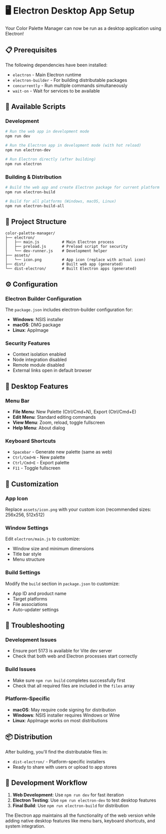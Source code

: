 # 🖥️ Electron Desktop App Setup

Your Color Palette Manager can now be run as a desktop application using Electron!

## 📋 Prerequisites

The following dependencies have been installed:
- `electron` - Main Electron runtime
- `electron-builder` - For building distributable packages
- `concurrently` - Run multiple commands simultaneously
- `wait-on` - Wait for services to be available

## 🚀 Available Scripts

### Development
```bash
# Run the web app in development mode
npm run dev

# Run the Electron app in development mode (with hot reload)
npm run electron-dev

# Run Electron directly (after building)
npm run electron
```

### Building & Distribution
```bash
# Build the web app and create Electron package for current platform
npm run electron-build

# Build for all platforms (Windows, macOS, Linux)
npm run electron-build-all
```

## 📁 Project Structure

```
color-palette-manager/
├── electron/
│   ├── main.js          # Main Electron process
│   ├── preload.js       # Preload script for security
│   └── dev-runner.js    # Development helper
├── assets/
│   └── icon.png         # App icon (replace with actual icon)
├── dist/                # Built web app (generated)
└── dist-electron/       # Built Electron apps (generated)
```

## ⚙️ Configuration

### Electron Builder Configuration
The `package.json` includes electron-builder configuration for:
- **Windows**: NSIS installer
- **macOS**: DMG package
- **Linux**: AppImage

### Security Features
- Context isolation enabled
- Node integration disabled
- Remote module disabled
- External links open in default browser

## 🎯 Desktop Features

### Menu Bar
- **File Menu**: New Palette (Ctrl/Cmd+N), Export (Ctrl/Cmd+E)
- **Edit Menu**: Standard editing commands
- **View Menu**: Zoom, reload, toggle fullscreen
- **Help Menu**: About dialog

### Keyboard Shortcuts
- `Spacebar` - Generate new palette (same as web)
- `Ctrl/Cmd+N` - New palette
- `Ctrl/Cmd+E` - Export palette
- `F11` - Toggle fullscreen

## 🔧 Customization

### App Icon
Replace `assets/icon.png` with your custom icon (recommended sizes: 256x256, 512x512)

### Window Settings
Edit `electron/main.js` to customize:
- Window size and minimum dimensions
- Title bar style
- Menu structure

### Build Settings
Modify the `build` section in `package.json` to customize:
- App ID and product name
- Target platforms
- File associations
- Auto-updater settings

## 🐛 Troubleshooting

### Development Issues
- Ensure port 5173 is available for Vite dev server
- Check that both web and Electron processes start correctly

### Build Issues
- Make sure `npm run build` completes successfully first
- Check that all required files are included in the `files` array

### Platform-Specific
- **macOS**: May require code signing for distribution
- **Windows**: NSIS installer requires Windows or Wine
- **Linux**: AppImage works on most distributions

## 📦 Distribution

After building, you'll find the distributable files in:
- `dist-electron/` - Platform-specific installers
- Ready to share with users or upload to app stores

## 🔄 Development Workflow

1. **Web Development**: Use `npm run dev` for fast iteration
2. **Electron Testing**: Use `npm run electron-dev` to test desktop features
3. **Final Build**: Use `npm run electron-build` for distribution

The Electron app maintains all the functionality of the web version while adding native desktop features like menu bars, keyboard shortcuts, and system integration.
